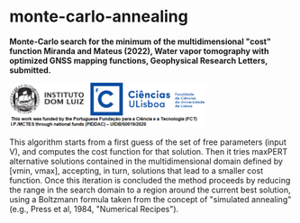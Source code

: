 # monte-carlo-annealing
**Monte-Carlo search for the minimum of the multidimensional "cost" function
Miranda and Mateus (2022), Water vapor tomography with optimized GNSS mapping functions,
Geophysical Research Letters, submitted.**

<img src="https://github.com/pjmateus/global_tropopause_model/blob/cb0211b1d1560d1cdad78d64feae5db4988f5d2b/logos.png" width="350">

This algorithm starts from a first guess of the set of free parameters (input V),
and computes the cost function for that solution. Then it tries maxPERT alternative 
solutions contained in the multidimensional domain defined by [vmin, vmax], accepting, 
in turn, solutions that lead to a smaller cost function. Once this iteration 
is concluded the method proceeds by reducing the range in the search domain to a region 
around the current best solution, using a Boltzmann formula taken from the
concept of "simulated annealing" (e.g., Press et al, 1984, "Numerical Recipes").


